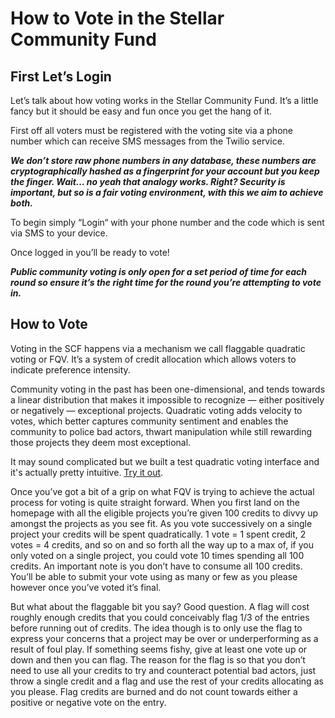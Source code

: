 # How to Vote in the Stellar Community Fund

## First Let’s Login
Let’s talk about how voting works in the Stellar Community Fund. It’s a little fancy but it should be easy and fun once you get the hang of it.

First off all voters must be registered with the voting site via a phone number which can receive SMS messages from the Twilio service.

**_We don’t store raw phone numbers in any database, these numbers are cryptographically hashed as a fingerprint for your account but you keep the finger. Wait… no yeah that analogy works. Right? Security is important, but so is a fair voting environment, with this we aim to achieve both._**

To begin simply “Login“ with your phone number and the code which is sent via SMS to your device.

Once logged in you’ll be ready to vote!

**_Public community voting is only open for a set period of time for each round so ensure it’s the right time for the round you’re attempting to vote in._**

## How to Vote
Voting in the SCF happens via a mechanism we call flaggable quadratic voting or FQV. It’s a system of credit allocation which allows voters to indicate preference intensity.

Community voting in the past has been one-dimensional, and tends towards a linear distribution that makes it impossible to recognize — either positively or negatively — exceptional projects. Quadratic voting adds velocity to votes, which better captures community sentiment and enables the community to police bad actors, thwart manipulation while still rewarding those projects they deem most exceptional.

It may sound complicated but we built a test quadratic voting interface and it's actually pretty intuitive. [Try it out](https://fqv.vercel.app).

Once you’ve got a bit of a grip on what FQV is trying to achieve the actual process for voting is quite straight forward. When you first land on the homepage with all the eligible projects you’re given 100 credits to divvy up amongst the projects as you see fit. As you vote successively on a single project your credits will be spent quadratically. 1 vote = 1 spent credit, 2 votes = 4 credits, and so on and so forth all the way up to a max of, if you only voted on a single project, you could vote 10 times spending all 100 credits. An important note is you don’t have to consume all 100 credits. You’ll be able to submit your vote using as many or few as you please however once you’ve voted it’s final.

But what about the flaggable bit you say? Good question. A flag will cost roughly enough credits that you could conceivably flag 1/3 of the entries before running out of credits. The idea though is to only use the flag to express your concerns that a project may be over or underperforming as a result of foul play. If something seems fishy, give at least one vote up or down and then you can flag. The reason for the flag is so that you don’t need to use all your credits to try and counteract potential bad actors, just throw a single credit and a flag and use the rest of your credits allocating as you please. Flag credits are burned and do not count towards either a positive or negative vote on the entry. 

